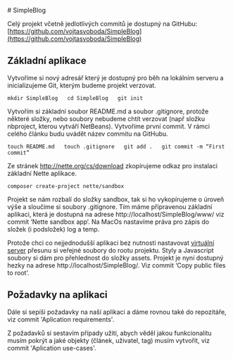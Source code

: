 # SimpleBlog

Celý projekt včetně jedlotlivých commitů je dostupný na GitHubu: [https://github.com/vojtasvoboda/SimpleBlog](https://github.com/vojtasvoboda/SimpleBlog)

## Základní aplikace

Vytvoříme si nový adresář který je dostupný pro běh na lokálním serveru a inicializujeme Git, kterým budeme projekt verzovat.

``
mkdir SimpleBlog  
cd SimpleBlog  
git init  
``

Vytvořím si základní soubor README.md a soubor .gitignore, protože některé složky, nebo soubory nebudeme chtít verzovat (např složku nbproject, kterou vytváří NetBeans). Vytvoříme první commit. V rámci celého článku budu uvádět název commitu na GitHubu.

``
touch README.md  
touch .gitignore  
git add .  
git commit -m “First commit”  
``

Ze stránek http://nette.org/cs/download zkopírujeme odkaz pro instalaci základní Nette aplikace.

``composer create-project nette/sandbox``

Projekt se nám rozbalí do složky sandbox, tak si ho vykopírujeme o úroveň výše a sloučíme si soubory .gitignore. Tím máme připravenou základní aplikaci, která je dostupná na adrese http://localhost/SimpleBlog/www/ viz commit ‘Nette sandbox app‘. Na MacOs nastavíme práva pro zápis do složek (i podsložek) log a temp.

Protože chci co nejjednodušší aplikaci bez nutnosti nastavovat [virtuální server](http://blog.vojtasvoboda.cz/nastaveni-serveru-apache-na-macos) přesunu si veřejné soubory do rootu projektu. Styly a Javascript soubory si dám pro přehlednost do složky assets. Projekt je nyní dostupný hezky na adrese http://localhost/SimpleBlog/. Viz commit ‘Copy public files to root’.

## Požadavky na aplikaci

Dále si sepíši požadavky na naší aplikaci a dáme rovnou také do repozitáře, viz commit 'Aplication requirements'.

Z požadavků si sestavím případy užití, abych věděl jakou funkcionalitu musím pokrýt a jaké objekty (článek, uživatel, tag) musím vytvořit, viz commit 'Aplication use-cases'.
